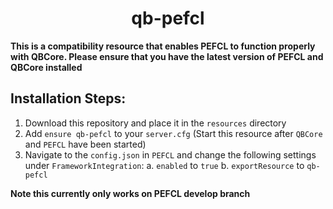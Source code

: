 <h1 align="center">qb-pefcl</h1>


**This is a compatibility resource that enables PEFCL to function properly with QBCore. Please ensure that you have the latest version
of PEFCL and QBCore installed**

## Installation Steps:
1. Download this repository and place it in the `resources` directory
2. Add `ensure qb-pefcl` to your `server.cfg` (Start this resource after `QBCore` and `PEFCL` have been started)
3. Navigate to the `config.json` in `PEFCL` and change the following settings under `FrameworkIntegration`:
	a. `enabled` to `true`
	b. `exportResource` to `qb-pefcl`
 
 
**Note this currently only works on PEFCL develop branch**

